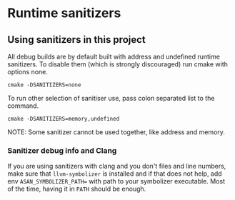 # Runtime sanitizers

## Using sanitizers in this project

All debug builds are by default built with address and undefined runtime
sanitizers. To disable them (which is strongly discouraged) run cmake with
options none.

```shell
cmake -DSANITIZERS=none
```

To run other selection of sanitiser use, pass colon separated list to the
command.

```shell
cmake -DSANITIZERS=memory,undefined
```

NOTE: Some sanitizer cannot be used together, like address and memory.

### Sanitizer debug info and Clang

If you are using sanitizers with clang and you don't files and line numbers,
make sure that `llvm-symbolizer` is installed and if that does not help, add
env `ASAN_SYMBOLIZER_PATH=` with path to your symbolizer executable. Most of the
time, having it in `PATH` should be enough. 

